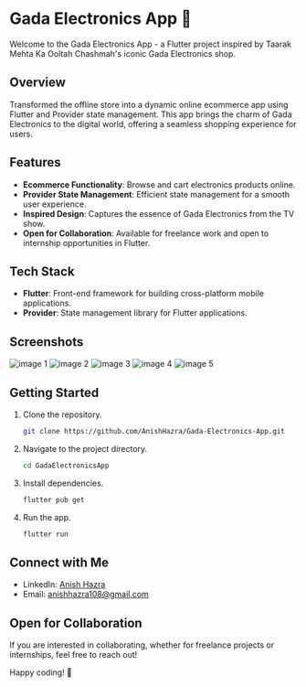 # Gada Electronics App 📱

Welcome to the Gada Electronics App - a Flutter project inspired by Taarak Mehta Ka Ooltah Chashmah's iconic Gada Electronics shop.

## Overview

Transformed the offline store into a dynamic online ecommerce app using Flutter and Provider state management. This app brings the charm of Gada Electronics to the digital world, offering a seamless shopping experience for users.

## Features

- **Ecommerce Functionality**: Browse and cart electronics products online.
- **Provider State Management**: Efficient state management for a smooth user experience.
- **Inspired Design**: Captures the essence of Gada Electronics from the TV show.
- **Open for Collaboration**: Available for freelance work and open to internship opportunities in Flutter.

## Tech Stack

- **Flutter**: Front-end framework for building cross-platform mobile applications.
- **Provider**: State management library for Flutter applications.

## Screenshots
![image 1](https://github.com/AnishHazra/Gada-Electronics-App/assets/121759157/b3711352-4706-4009-a770-10345699189b)
![image 2](https://github.com/AnishHazra/Gada-Electronics-App/assets/121759157/f5f94ce5-8da0-4ce7-b35f-100ad1927413)
![image 3](https://github.com/AnishHazra/Gada-Electronics-App/assets/121759157/8a670029-762e-4665-b1b9-c6d6fb76e419)
![image 4](https://github.com/AnishHazra/Gada-Electronics-App/assets/121759157/b8da9443-9464-4e21-9b51-b67c8a2cc701)
![image 5](https://github.com/AnishHazra/Gada-Electronics-App/assets/121759157/69b58725-cf76-431c-aa81-0ae70024cbf5)

## Getting Started

1. Clone the repository.
   ```bash
   git clone https://github.com/AnishHazra/Gada-Electronics-App.git

2. Navigate to the project directory.
   ```bash
   cd GadaElectronicsApp
3. Install dependencies.
   ```bash
   flutter pub get
4. Run the app.
   ```bash
   flutter run

## Connect with Me
- LinkedIn: [Anish Hazra](https://www.linkedin.com/in/anish-hazra-667396176/)
- Email: anishhazra108@gmail.com

## Open for Collaboration

If you are interested in collaborating, whether for freelance projects or internships, feel free to reach out!

Happy coding! 🚀
